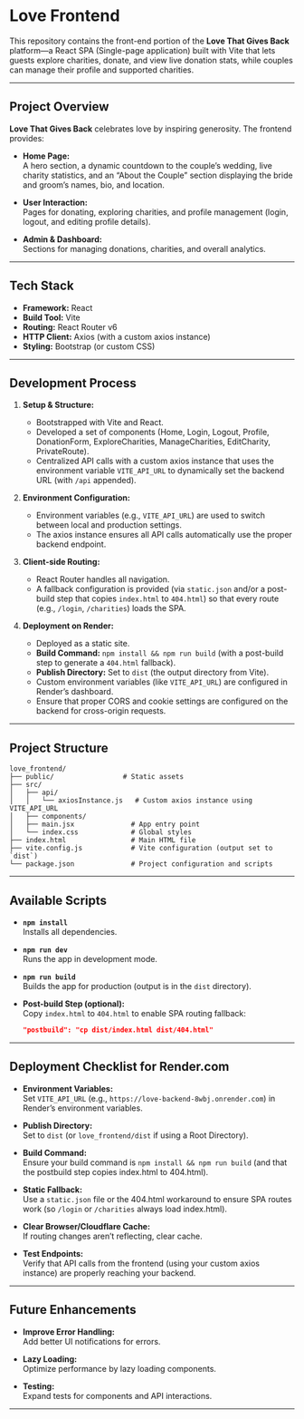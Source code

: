 # Love Frontend

This repository contains the front-end portion of the **Love That Gives Back** platform—a React SPA (Single-page application) built with Vite that lets guests explore charities, donate, and view live donation stats, while couples can manage their profile and supported charities.

---

## Project Overview

**Love That Gives Back** celebrates love by inspiring generosity. The frontend provides:

- **Home Page:**  
  A hero section, a dynamic countdown to the couple’s wedding, live charity statistics, and an “About the Couple” section displaying the bride and groom’s names, bio, and location.

- **User Interaction:**  
  Pages for donating, exploring charities, and profile management (login, logout, and editing profile details).

- **Admin & Dashboard:**  
  Sections for managing donations, charities, and overall analytics.

---

## Tech Stack

- **Framework:** React
- **Build Tool:** Vite
- **Routing:** React Router v6
- **HTTP Client:** Axios (with a custom axios instance)
- **Styling:** Bootstrap (or custom CSS)

---

## Development Process

1. **Setup & Structure:**  
   - Bootstrapped with Vite and React.
   - Developed a set of components (Home, Login, Logout, Profile, DonationForm, ExploreCharities, ManageCharities, EditCharity, PrivateRoute).
   - Centralized API calls with a custom axios instance that uses the environment variable `VITE_API_URL` to dynamically set the backend URL (with `/api` appended).

2. **Environment Configuration:**  
   - Environment variables (e.g., `VITE_API_URL`) are used to switch between local and production settings.
   - The axios instance ensures all API calls automatically use the proper backend endpoint.

3. **Client-side Routing:**  
   - React Router handles all navigation.
   - A fallback configuration is provided (via `static.json` and/or a post-build step that copies `index.html` to `404.html`) so that every route (e.g., `/login`, `/charities`) loads the SPA.

4. **Deployment on Render:**  
   - Deployed as a static site.
   - **Build Command:** `npm install && npm run build` (with a post-build step to generate a `404.html` fallback).
   - **Publish Directory:** Set to `dist` (the output directory from Vite).
   - Custom environment variables (like `VITE_API_URL`) are configured in Render’s dashboard.
   - Ensure that proper CORS and cookie settings are configured on the backend for cross-origin requests.

---

## Project Structure

```
love_frontend/
├── public/                 # Static assets
├── src/
│   ├── api/
│   │   └── axiosInstance.js   # Custom axios instance using VITE_API_URL
│   ├── components/
│   ├── main.jsx              # App entry point
│   └── index.css             # Global styles
├── index.html                # Main HTML file
├── vite.config.js            # Vite configuration (output set to `dist`)
└── package.json              # Project configuration and scripts
```

---

## Available Scripts

- **`npm install`**  
  Installs all dependencies.

- **`npm run dev`**  
  Runs the app in development mode.

- **`npm run build`**  
  Builds the app for production (output is in the `dist` directory).

- **Post-build Step (optional):**  
  Copy `index.html` to `404.html` to enable SPA routing fallback:
  ```json
  "postbuild": "cp dist/index.html dist/404.html"
  ```

---

## Deployment Checklist for Render.com

- **Environment Variables:**  
  Set `VITE_API_URL` (e.g., `https://love-backend-8wbj.onrender.com`) in Render’s environment variables.

- **Publish Directory:**  
  Set to `dist` (or `love_frontend/dist` if using a Root Directory).

- **Build Command:**  
  Ensure your build command is `npm install && npm run build` (and that the postbuild step copies index.html to 404.html).

- **Static Fallback:**  
  Use a `static.json` file or the 404.html workaround to ensure SPA routes work (so `/login` or `/charities` always load index.html).

- **Clear Browser/Cloudflare Cache:**  
  If routing changes aren’t reflecting, clear cache.

- **Test Endpoints:**  
  Verify that API calls from the frontend (using your custom axios instance) are properly reaching your backend.

---

## Future Enhancements

- **Improve Error Handling:**  
  Add better UI notifications for errors.

- **Lazy Loading:**  
  Optimize performance by lazy loading components.

- **Testing:**  
  Expand tests for components and API interactions.

---